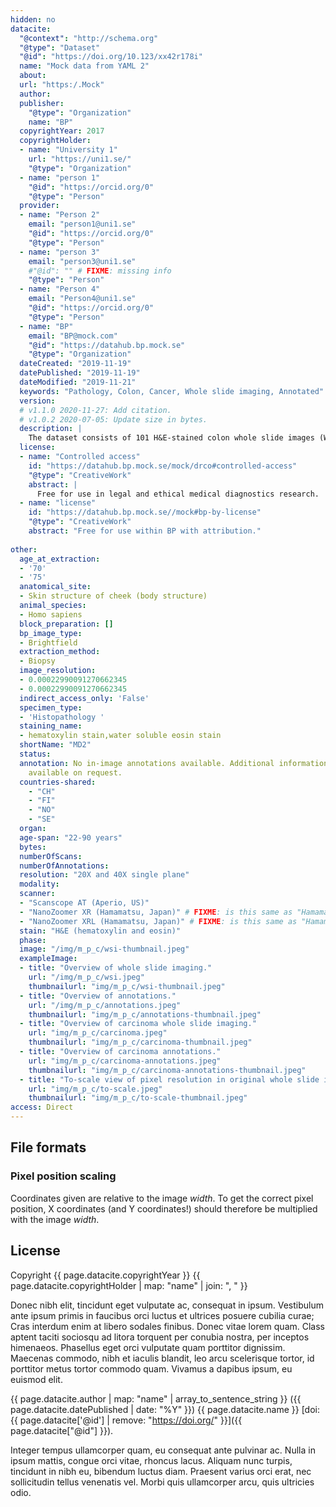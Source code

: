 ```yaml
---
hidden: no
datacite:
  "@context": "http://schema.org"
  "@type": "Dataset"
  "@id": "https://doi.org/10.123/xx42r178i"
  name: "Mock data from YAML 2"
  about: 
  url: "https:/.Mock"
  author:
  publisher:
    "@type": "Organization"
    name: "BP"
  copyrightYear: 2017
  copyrightHolder:
  - name: "University 1"
    url: "https://uni1.se/"
    "@type": "Organization"
  - name: "person 1"
    "@id": "https://orcid.org/0"
    "@type": "Person"
  provider:
  - name: "Person 2"
    email: "person1@uni1.se"
    "@id": "https://orcid.org/0"
    "@type": "Person"
  - name: "person 3"
    email: "person3@uni1.se"
    #"@id": "" # FIXME: missing info
    "@type": "Person"        
  - name: "Person 4"
    email: "Person4@uni1.se"
    "@id": "https://orcid.org/0"
    "@type": "Person"
  - name: "BP"
    email: "BP@mock.com"
    "@id": "https://datahub.bp.mock.se"
    "@type": "Organization"
  dateCreated: "2019-11-19"
  datePublished: "2019-11-19"
  dateModified: "2019-11-21"
  keywords: "Pathology, Colon, Cancer, Whole slide imaging, Annotated"
  version:
  # v1.1.0 2020-11-27: Add citation.
  # v1.0.2 2020-07-05: Update size in bytes.
  description: |
    The dataset consists of 101 H&E-stained colon whole slide images (WSI)
  license:
  - name: "Controlled access"
    id: "https://datahub.bp.mock.se/mock/drco#controlled-access"
    "@type": "CreativeWork"
    abstract: |
      Free for use in legal and ethical medical diagnostics research.
  - name: "license"
    id: "https://datahub.bp.mock.se//mock#bp-by-license"
    "@type": "CreativeWork"
    abstract: "Free for use within BP with attribution."
 
other:
  age_at_extraction:
  - '70'
  - '75'
  anatomical_site:
  - Skin structure of cheek (body structure)
  animal_species:
  - Homo sapiens
  block_preparation: []
  bp_image_type:
  - Brightfield
  extraction_method:
  - Biopsy
  image_resolution:
  - 0.00022990091270662345
  - 0.00022990091270662345
  indirect_access_only: 'False'
  specimen_type:
  - 'Histopathology '
  staining_name:
  - hematoxylin stain,water soluble eosin stain
  shortName: "MD2"
  status: 
  annotation: No in-image annotations available. Additional information at case level
    available on request.    
  countries-shared:
    - "CH"
    - "FI"
    - "NO"
    - "SE"
  organ:
  age-span: "22-90 years"
  bytes:
  numberOfScans:
  numberOfAnnotations: 
  resolution: "20X and 40X single plane"
  modality:
  scanner:
  - "Scanscope AT (Aperio, US)"
  - "NanoZoomer XR (Hamamatsu, Japan)" # FIXME: is this same as "Hamamatsu NanoZoomer-XR C12000 series 2013"?
  - "NanoZoomer XRL (Hamamatsu, Japan)" # FIXME: is this same as "Hamamatsu NanoZoomer 2.0 HT C9600 series 2013"
  stain: "H&E (hematoxylin and eosin)"
  phase:
  image: "/img/m_p_c/wsi-thumbnail.jpeg"
  exampleImage:
  - title: "Overview of whole slide imaging."
    url: "/img/m_p_c/wsi.jpeg"
    thumbnailurl: "img/m_p_c/wsi-thumbnail.jpeg"
  - title: "Overview of annotations."
    url: "/img/m_p_c/annotations.jpeg"
    thumbnailurl: "img/m_p_c/annotations-thumbnail.jpeg"
  - title: "Overview of carcinoma whole slide imaging."
    url: "img/m_p_c/carcinoma.jpeg"
    thumbnailurl: "img/m_p_c/carcinoma-thumbnail.jpeg"
  - title: "Overview of carcinoma annotations."
    url: "img/m_p_c/carcinoma-annotations.jpeg"
    thumbnailurl: "img/m_p_c/carcinoma-annotations-thumbnail.jpeg"
  - title: "To-scale view of pixel resolution in original whole slide imaging data."
    url: "img/m_p_c/to-scale.jpeg"
    thumbnailurl: "img/m_p_c/to-scale-thumbnail.jpeg"
access: Direct
---
```


## File formats
### Pixel position scaling
Coordinates given are relative to the image *width*. To get the correct pixel
position, X coordinates (and Y coordinates!) should therefore be multiplied with
the image *width*.

## License






Copyright
{{ page.datacite.copyrightYear }}
{{ page.datacite.copyrightHolder | map: "name" |  join: ", " }}

Donec nibh elit, tincidunt eget vulputate ac, consequat in ipsum. Vestibulum ante ipsum primis in faucibus orci luctus et ultrices posuere cubilia curae; Cras interdum enim at libero sodales finibus. Donec vitae lorem quam. Class aptent taciti sociosqu ad litora torquent per conubia nostra, per inceptos himenaeos. Phasellus eget orci vulputate quam porttitor dignissim. Maecenas commodo, nibh et iaculis blandit, leo arcu scelerisque tortor, id porttitor metus tortor commodo quam. Vivamus a dapibus ipsum, eu euismod elit.

{{ page.datacite.author | map: "name" | array_to_sentence_string }}
({{ page.datacite.datePublished | date: "%Y" }})
{{ page.datacite.name }}
[doi:{{ page.datacite['@id'] | remove: "https://doi.org/" }}]({{ page.datacite["@id"] }}).

 Integer tempus ullamcorper quam, eu consequat ante pulvinar ac. Nulla in ipsum mattis, congue orci vitae, rhoncus lacus. Aliquam nunc turpis, tincidunt in nibh eu, bibendum luctus diam. Praesent varius orci erat, nec sollicitudin tellus venenatis vel. Morbi quis ullamcorper arcu, quis ultricies odio.
